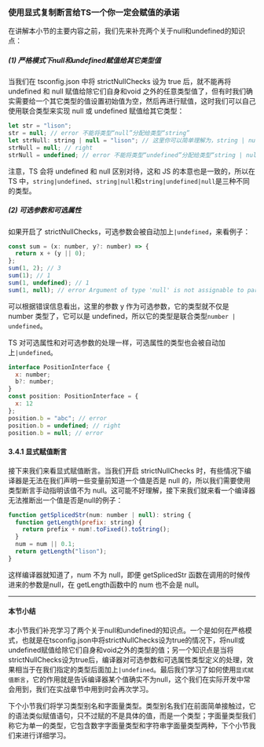 ### 使用显式复制断言给TS一个你一定会赋值的承诺

在讲解本小节的主要内容之前，我们先来补充两个关于null和undefined的知识点：

##### (1) 严格模式下null和undefined赋值给其它类型值

当我们在 tsconfig.json 中将 strictNullChecks 设为 true 后，就不能再将 undefined 和 null 赋值给除它们自身和void 之外的任意类型值了，但有时我们确实需要给一个其它类型的值设置初始值为空，然后再进行赋值，这时我们可以自己使用联合类型来实现 null 或 undefined 赋值给其它类型：

```js
let str = "lison";
str = null; // error 不能将类型“null”分配给类型“string”
let strNull: string | null = "lison"; // 这里你可以简单理解为，string | null即表示既可以是string类型也可以是null类型
strNull = null; // right
strNull = undefined; // error 不能将类型“undefined”分配给类型“string | null”
```

注意，TS 会将 undefined 和 null 区别对待，这和 JS 的本意也是一致的，所以在 TS 中，`string|undefined`、`string|null`和`string|undefined|null`是三种不同的类型。

##### (2) 可选参数和可选属性

如果开启了 strictNullChecks，可选参数会被自动加上`|undefined`，来看例子：

```js
const sum = (x: number, y?: number) => {
  return x + (y || 0);
};
sum(1, 2); // 3
sum(1); // 1
sum(1, undefined); // 1
sum(1, null); // error Argument of type 'null' is not assignable to parameter of type 'number | undefined'
```

可以根据错误信息看出，这里的参数 y 作为可选参数，它的类型就不仅是 number 类型了，它可以是 undefined，所以它的类型是联合类型`number | undefined`。

TS 对可选属性和对可选参数的处理一样，可选属性的类型也会被自动加上`|undefined`。

```js
interface PositionInterface {
  x: number;
  b?: number;
}
const position: PositionInterface = {
  x: 12
};
position.b = "abc"; // error
position.b = undefined; // right
position.b = null; // error
```

#### 3.4.1 显式赋值断言

接下来我们来看显式赋值断言。当我们开启 strictNullChecks 时，有些情况下编译器是无法在我们声明一些变量前知道一个值是否是 null 的，所以我们需要使用类型断言手动指明该值不为 null。这可能不好理解，接下来我们就来看一个编译器无法推断出一个值是否是null的例子：

```js
function getSplicedStr(num: number | null): string {
  function getLength(prefix: string) {
    return prefix + num!.toFixed().toString();
  }
  num = num || 0.1;
  return getLength("lison");
}
```

这样编译器就知道了，num 不为 null，即便 getSplicedStr 函数在调用的时候传进来的参数是null，在 getLength函数中的 num 也不会是 null。

-----------

#### 本节小结
本小节我们补充学习了两个关于null和undefined的知识点。一个是如何在严格模式，也就是在tsconfig.json中将strictNullChecks设为true的情况下，将null或undefined赋值给除它们自身和void之外的类型的值；另一个知识点是当将strictNullChecks设为true后，编译器对可选参数和可选属性类型定义的处理，效果相当于在我们指定的类型后面加上`|undefined`。最后我们学习了如何使用`显式赋值断言`，它的作用就是告诉编译器某个值确实不为null，这个我们在实际开发中常会用到，我们在实战章节中用到时会再次学习。

下个小节我们将学习类型别名和字面量类型。类型别名我们在前面简单接触过，它的语法类似赋值语句，只不过赋的不是具体的值，而是一个类型；字面量类型我们称它为单一的类型，它包含数字字面量类型和字符串字面量类型两种，下个小节我们来进行详细学习。